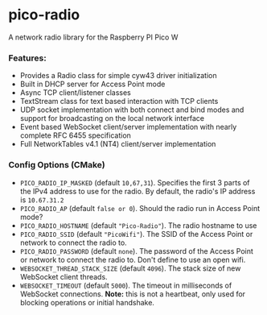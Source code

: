 # pico-radio
A network radio library for the Raspberry PI Pico W

### Features:

- Provides a Radio class for simple cyw43 driver initialization
- Built in DHCP server for Access Point mode
- Async TCP client/listener classes
- TextStream class for text based interaction with TCP clients
- UDP socket implementation with both connect and bind modes and support for broadcasting on the local network interface
- Event based WebSocket client/server implementation with nearly complete RFC 6455 specification
- Full NetworkTables v4.1 (NT4) client/server implementation

### Config Options (CMake)

- `PICO_RADIO_IP_MASKED` (default `10,67,31`). Specifies the first 3 parts of the IPv4 address to use for the radio. By default, the radio's IP address is `10.67.31.2`
- `PICO_RADIO_AP` (default `false or 0`). Should the radio run in Access Point mode?
- `PICO_RADIO_HOSTNAME` (default `"Pico-Radio"`). The radio hostname to use
- `PICO_RADIO_SSID` (default `"PicoWifi"`). The SSID of the Access Point or network to connect the radio to.
- `PICO_RADIO_PASSWORD` (default `none`). The password of the Access Point or network to connect the radio to. Don't define to use an open wifi.
- `WEBSOCKET_THREAD_STACK_SIZE` (default `4096`). The stack size of new WebSocket client threads.
- `WEBSOCKET_TIMEOUT` (default `5000`). The timeout in milliseconds of WebSocket connections. **Note:** this is not a heartbeat, only used for blocking operations or initial handshake.
